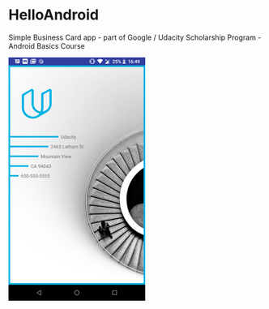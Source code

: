 # HelloAndroid
Simple Business Card app - part of Google / Udacity Scholarship Program - Android Basics Course

![bussines_card_screen](https://github.com/elpromyko/img/blob/master/app_screen.png)
